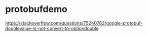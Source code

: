 # protobufdemo
https://stackoverflow.com/questions/75240762/google-protobuf-doublevalue-is-not-convert-to-optiondouble
